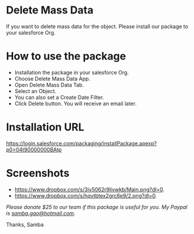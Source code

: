 # Delete Mass Data
 If you want to delete mass data for the object. Please install our package to your salesforce Org.
 
# How to use the package
- Installation the package in your salesforce Org. 
- Choose Delete Mass Data App. 
- Open Delete Mass Data Tab. 
- Select an Object. 
- You can also set a Create Date Filter. 
- Click Delete button. You will receive an email later.

# Installation URL
 https://login.salesforce.com/packaging/installPackage.apexp?p0=04t90000000BAtp

# Screenshots
- https://www.dropbox.com/s/3iy5062r9livwkb/Main.png?dl=0.
- https://www.dropbox.com/s/hqytbtex2grc6e9/2.png?dl=0.

*Please donate $25 to our team if this package is useful for you. My Paypal is samba.gao@hotmail.com.*

Thanks,
Samba
